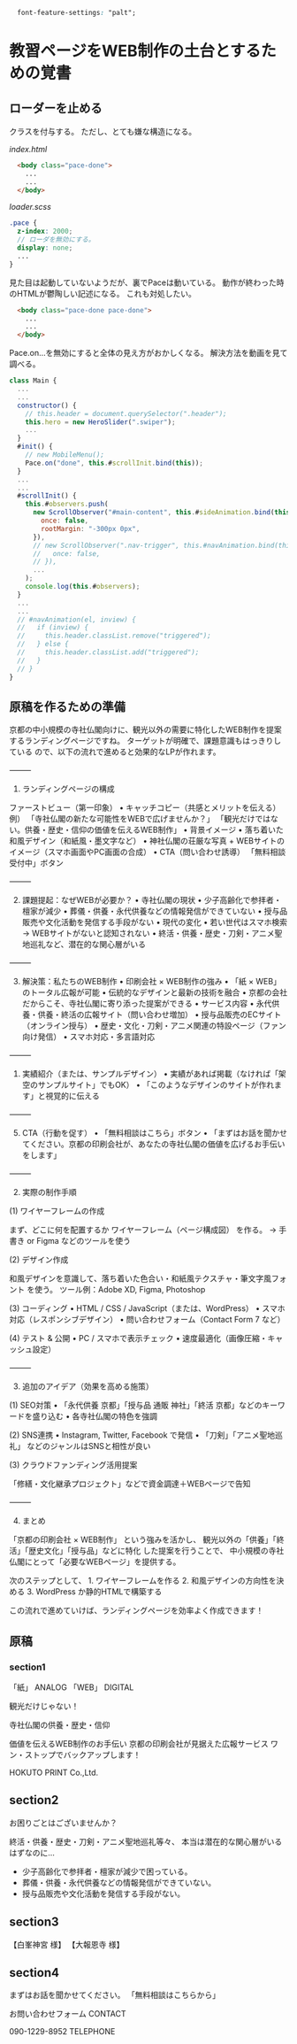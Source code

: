 ```css
  font-feature-settings: "palt";
```

# 教習ページをWEB制作の土台とするための覚書

## ローダーを止める

クラスを付与する。
ただし、とても嫌な構造になる。

_index.html_

```html
  <body class="pace-done">
    ...
    ...
  </body>
```

_loader.scss_

```scss
.pace {
  z-index: 2000;
  // ローダを無効にする。
  display: none;
  ...
}
```

見た目は起動していないようだが、裏でPaceは動いている。
動作が終わった時のHTMLが鬱陶しい記述になる。
これも対処したい。

```html
  <body class="pace-done pace-done">
    ...
    ...
  </body>
```

Pace.on...を無効にすると全体の見え方がおかしくなる。
解決方法を動画を見て調べる。
```js
class Main {
  ...
  ...
  constructor() {
    // this.header = document.querySelector(".header");
    this.hero = new HeroSlider(".swiper");
    ...
  }
  #init() {
    // new MobileMenu();
    Pace.on("done", this.#scrollInit.bind(this));
  }
  ...
  ...
  #scrollInit() {
    this.#observers.push(
      new ScrollObserver("#main-content", this.#sideAnimation.bind(this), {
        once: false,
        rootMargin: "-300px 0px",
      }),
      // new ScrollObserver(".nav-trigger", this.#navAnimation.bind(this), {
      //   once: false,
      // }),
      ...
    );
    console.log(this.#observers);
  }
  ...
  ...
  // #navAnimation(el, inview) {
  //   if (inview) {
  //     this.header.classList.remove("triggered");
  //   } else {
  //     this.header.classList.add("triggered");
  //   }
  // }
}
```

## 


## 原稿を作るための準備
京都の中小規模の寺社仏閣向けに、観光以外の需要に特化したWEB制作を提案するランディングページですね。 ターゲットが明確で、課題意識もはっきりしている ので、以下の流れで進めると効果的なLPが作れます。

⸻

1. ランディングページの構成

ファーストビュー（第一印象）
	•	キャッチコピー（共感とメリットを伝える）
例）
「寺社仏閣の新たな可能性をWEBで広げませんか？」
「観光だけではない。供養・歴史・信仰の価値を伝えるWEB制作」
	•	背景イメージ
	•	落ち着いた和風デザイン（和紙風・墨文字など）
	•	神社仏閣の荘厳な写真 + WEBサイトのイメージ（スマホ画面やPC画面の合成）
	•	CTA（問い合わせ誘導）
「無料相談受付中」ボタン

⸻

2. 課題提起：なぜWEBが必要か？
	•	寺社仏閣の現状
	•	少子高齢化で参拝者・檀家が減少
	•	葬儀・供養・永代供養などの情報発信ができていない
	•	授与品販売や文化活動を発信する手段がない
	•	現代の変化
	•	若い世代はスマホ検索 → WEBサイトがないと認知されない
	•	終活・供養・歴史・刀剣・アニメ聖地巡礼など、潜在的な関心層がいる

⸻

3. 解決策：私たちのWEB制作
	•	印刷会社 × WEB制作の強み
	•	「紙 × WEB」 のトータル広報が可能
	•	伝統的なデザインと最新の技術を融合
	•	京都の会社だからこそ、寺社仏閣に寄り添った提案ができる
	•	サービス内容
	•	永代供養・供養・終活の広報サイト（問い合わせ増加）
	•	授与品販売のECサイト（オンライン授与）
	•	歴史・文化・刀剣・アニメ関連の特設ページ（ファン向け発信）
	•	スマホ対応・多言語対応

⸻

1. 実績紹介（または、サンプルデザイン）
	•	実績があれば掲載（なければ「架空のサンプルサイト」でもOK）
	•	「このようなデザインのサイトが作れます」と視覚的に伝える

⸻

5. CTA（行動を促す）
	•	「無料相談はこちら」ボタン
	•	「まずはお話を聞かせてください。京都の印刷会社が、あなたの寺社仏閣の価値を広げるお手伝いをします」

⸻

2. 実際の制作手順

(1) ワイヤーフレームの作成

まず、どこに何を配置するか ワイヤーフレーム（ページ構成図） を作る。
→ 手書き or Figma などのツールを使う

(2) デザイン作成

和風デザインを意識して、落ち着いた色合い・和紙風テクスチャ・筆文字風フォント を使う。
ツール例：Adobe XD, Figma, Photoshop

(3) コーディング
	•	HTML / CSS / JavaScript（または、WordPress）
	•	スマホ対応（レスポンシブデザイン）
	•	問い合わせフォーム（Contact Form 7 など）

(4) テスト & 公開
	•	PC / スマホで表示チェック
	•	速度最適化（画像圧縮・キャッシュ設定）

⸻

3. 追加のアイデア（効果を高める施策）

(1) SEO対策
	•	「永代供養 京都」「授与品 通販 神社」「終活 京都」などのキーワードを盛り込む
	•	各寺社仏閣の特色を強調

(2) SNS連携
	•	Instagram, Twitter, Facebook で発信
	•	「刀剣」「アニメ聖地巡礼」 などのジャンルはSNSと相性が良い

(3) クラウドファンディング活用提案

「修繕・文化継承プロジェクト」などで資金調達＋WEBページで告知

⸻

4. まとめ

「京都の印刷会社 × WEB制作」 という強みを活かし、
観光以外の「供養」「終活」「歴史文化」「授与品」などに特化 した提案を行うことで、
中小規模の寺社仏閣にとって「必要なWEBページ」を提供する。

次のステップとして、
	1.	ワイヤーフレームを作る
	2.	和風デザインの方向性を決める
	3.	WordPress か静的HTMLで構築する

この流れで進めていけば、ランディングページを効率よく作成できます！

## 原稿

### section1
「紙」 ANALOG
「WEB」 DIGITAL

観光だけじゃない！

寺社仏閣の供養・歴史・信仰

価値を伝えるWEB制作のお手伝い
京都の印刷会社が見据えた広報サービス
ワン・ストップでバックアップします！

HOKUTO PRINT Co.,Ltd.

## section2

お困りごとはございませんか？

終活・供養・歴史・刀剣・アニメ聖地巡礼等々、
本当は潜在的な関心層がいるはずなのに...

* 少子高齢化で参拝者・檀家が減少で困っている。
* 葬儀・供養・永代供養などの情報発信ができていない。
* 授与品販売や文化活動を発信する手段がない。

## section3

【白峯神宮&nbsp;様】
【大報恩寺&nbsp;様】

## section4

まずはお話を聞かせてください。
「無料相談はこちらから」

お問い合わせフォーム
CONTACT

090-1229-8952
TELEPHONE